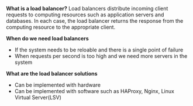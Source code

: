 **What is a load balancer?**
Load balancers distribute incoming client requests to computing resources such as application servers and databases. In each case, the load balancer returns the response from the computing resource to the appropriate client.

**When do we need load balancers**
- If the system needs to be reloable and there is a single point of failure
- When requests per second is too high and we need more servers in the system

**What are the load balancer solutions**
- Can be implemented with hardware
- Can be implemented with software such as HAProxy, Nginx, Linux Virtual Server(LSV)
